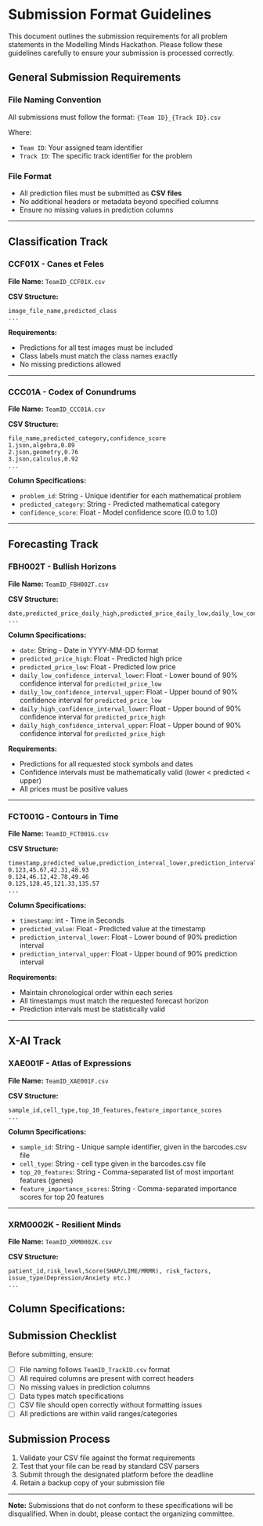 # Submission Format Guidelines

This document outlines the submission requirements for all problem statements in the Modelling Minds Hackathon. Please follow these guidelines carefully to ensure your submission is processed correctly.

## General Submission Requirements

### File Naming Convention
All submissions must follow the format: `{Team ID}_{Track ID}.csv`

Where:
- `Team ID`: Your assigned team identifier
- `Track ID`: The specific track identifier for the problem

### File Format
- All prediction files must be submitted as **CSV files**
- No additional headers or metadata beyond specified columns
- Ensure no missing values in prediction columns

---

## Classification Track

### CCF01X - Canes et Feles
**File Name:** `TeamID_CCF01X.csv`

**CSV Structure:**
```csv
image_file_name,predicted_class
...
```


**Requirements:**
- Predictions for all test images must be included
- Class labels must match the class names exactly
- No missing predictions allowed

---

### CCC01A - Codex of Conundrums
**File Name:** `TeamID_CCC01A.csv`

**CSV Structure:**
```csv
file_name,predicted_category,confidence_score
1.json,algebra,0.89
2.json,geometry,0.76
3.json,calculus,0.92
...
```

**Column Specifications:**
- `problem_id`: String - Unique identifier for each mathematical problem
- `predicted_category`: String - Predicted mathematical category
- `confidence_score`: Float - Model confidence score (0.0 to 1.0)
---

## Forecasting Track

### FBH002T - Bullish Horizons
**File Name:** `TeamID_FBH002T.csv`

**CSV Structure:**
```csv
date,predicted_price_daily_high,predicted_price_daily_low,daily_low_confidence_interval_lower,daily_low_confidence_interval_upper,daily_high_confidence_interval_upper,daily_high_confidence_interval_lower
...
```

**Column Specifications:**
- `date`: String - Date in YYYY-MM-DD format
- `predicted_price_high`: Float - Predicted high price
- `predicted_price_low`: Float - Predicted low price
- `daily_low_confidence_interval_lower`: Float - Lower bound of 90% confidence interval for `predicted_price_low`
- `daily_low_confidence_interval_upper`: Float - Upper bound of 90% confidence interval for `predicted_price_low`
- `daily_high_confidence_interval_lower`: Float - Upper bound of 90% confidence interval for `predicted_price_high`
- `daily_high_confidence_interval_upper`: Float - Upper bound of 90% confidence interval for `predicted_price_high`

**Requirements:**
- Predictions for all requested stock symbols and dates
- Confidence intervals must be mathematically valid (lower < predicted < upper)
- All prices must be positive values

---

### FCT001G - Contours in Time
**File Name:** `TeamID_FCT001G.csv`

**CSV Structure:**
```csv
timestamp,predicted_value,prediction_interval_lower,prediction_interval_upper
0.123,45.67,42.31,48.93
0.124,46.12,42.78,49.46
0.125,128.45,121.33,135.57
...
```

**Column Specifications:**
- `timestamp`: int - Time in Seconds
- `predicted_value`: Float - Predicted value at the timestamp
- `prediction_interval_lower`: Float - Lower bound of 90% prediction interval
- `prediction_interval_upper`: Float - Upper bound of 90% prediction interval

**Requirements:**
- Maintain chronological order within each series
- All timestamps must match the requested forecast horizon
- Prediction intervals must be statistically valid

---

## X-AI Track

### XAE001F - Atlas of Expressions
**File Name:** `TeamID_XAE001F.csv`

**CSV Structure:**
```csv
sample_id,cell_type,top_10_features,feature_importance_scores
...
```

**Column Specifications:**
- `sample_id`: String - Unique sample identifier, given in the barcodes.csv file
- `cell_type`: String - cell type given in the barcodes.csv file
- `top_20_features`: String - Comma-separated list of most important features (genes)
- `feature_importance_scores`: String - Comma-separated importance scores for top 20 features


---

### XRM0002K - Resilient Minds
**File Name:** `TeamID_XRM0002K.csv`

**CSV Structure:**
```csv
patient_id,risk_level,Score(SHAP/LIME/MRMR), risk_factors, issue_type(Depression/Anxiety etc.)
...
```

**Column Specifications:**
---

## Submission Checklist

Before submitting, ensure:
- [ ] File naming follows `TeamID_TrackID.csv` format
- [ ] All required columns are present with correct headers
- [ ] No missing values in prediction columns
- [ ] Data types match specifications
- [ ] CSV file should open correctly without formatting issues
- [ ] All predictions are within valid ranges/categories

## Submission Process

1. Validate your CSV file against the format requirements
2. Test that your file can be read by standard CSV parsers
3. Submit through the designated platform before the deadline
4. Retain a backup copy of your submission file

---

**Note:** Submissions that do not conform to these specifications will be disqualified. When in doubt, please contact the organizing committee.
